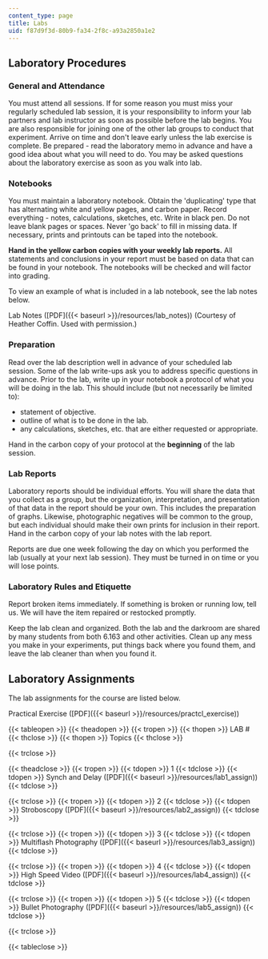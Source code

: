 ```yaml
---
content_type: page
title: Labs
uid: f87d9f3d-80b9-fa34-2f8c-a93a2850a1e2
---
```


Laboratory Procedures
---------------------

### General and Attendance

You must attend all sessions. If for some reason you must miss your regularly scheduled lab session, it is your responsibility to inform your lab partners and lab instructor as soon as possible before the lab begins. You are also responsible for joining one of the other lab groups to conduct that experiment. Arrive on time and don't leave early unless the lab exercise is complete. Be prepared - read the laboratory memo in advance and have a good idea about what you will need to do. You may be asked questions about the laboratory exercise as soon as you walk into lab.

### Notebooks

You must maintain a laboratory notebook. Obtain the 'duplicating' type that has alternating white and yellow pages, and carbon paper. Record everything - notes, calculations, sketches, etc. Write in black pen. Do not leave blank pages or spaces. Never 'go back' to fill in missing data. If necessary, prints and printouts can be taped into the notebook.

**Hand in the yellow carbon copies with your weekly lab reports.** All statements and conclusions in your report must be based on data that can be found in your notebook. The notebooks will be checked and will factor into grading.

To view an example of what is included in a lab notebook, see the lab notes below.

Lab Notes ([PDF]({{< baseurl >}}/resources/lab_notes)) (Courtesy of Heather Coffin. Used with permission.)

### Preparation

Read over the lab description well in advance of your scheduled lab session. Some of the lab write-ups ask you to address specific questions in advance. Prior to the lab, write up in your notebook a protocol of what you will be doing in the lab. This should include (but not necessarily be limited to):

*   statement of objective.
*   outline of what is to be done in the lab.
*   any calculations, sketches, etc. that are either requested or appropriate.

Hand in the carbon copy of your protocol at the **beginning** of the lab session.

### Lab Reports

Laboratory reports should be individual efforts. You will share the data that you collect as a group, but the organization, interpretation, and presentation of that data in the report should be your own. This includes the preparation of graphs. Likewise, photographic negatives will be common to the group, but each individual should make their own prints for inclusion in their report. Hand in the carbon copy of your lab notes with the lab report.

Reports are due one week following the day on which you performed the lab (usually at your next lab session). They must be turned in on time or you will lose points.

### Laboratory Rules and Etiquette

Report broken items immediately. If something is broken or running low, tell us. We will have the item repaired or restocked promptly.

Keep the lab clean and organized. Both the lab and the darkroom are shared by many students from both 6.163 and other activities. Clean up any mess you make in your experiments, put things back where you found them, and leave the lab cleaner than when you found it.

Laboratory Assignments
----------------------

The lab assignments for the course are listed below.

Practical Exercise ([PDF]({{< baseurl >}}/resources/practcl_exercise))

{{< tableopen >}}
{{< theadopen >}}
{{< tropen >}}
{{< thopen >}}
LAB #
{{< thclose >}}
{{< thopen >}}
Topics
{{< thclose >}}

{{< trclose >}}

{{< theadclose >}}
{{< tropen >}}
{{< tdopen >}}
1
{{< tdclose >}}
{{< tdopen >}}
Synch and Delay ([PDF]({{< baseurl >}}/resources/lab1_assign))
{{< tdclose >}}

{{< trclose >}}
{{< tropen >}}
{{< tdopen >}}
2
{{< tdclose >}}
{{< tdopen >}}
Stroboscopy ([PDF]({{< baseurl >}}/resources/lab2_assign))
{{< tdclose >}}

{{< trclose >}}
{{< tropen >}}
{{< tdopen >}}
3
{{< tdclose >}}
{{< tdopen >}}
Multiflash Photography ([PDF]({{< baseurl >}}/resources/lab3_assign))
{{< tdclose >}}

{{< trclose >}}
{{< tropen >}}
{{< tdopen >}}
4
{{< tdclose >}}
{{< tdopen >}}
High Speed Video ([PDF]({{< baseurl >}}/resources/lab4_assign))
{{< tdclose >}}

{{< trclose >}}
{{< tropen >}}
{{< tdopen >}}
5
{{< tdclose >}}
{{< tdopen >}}
Bullet Photography ([PDF]({{< baseurl >}}/resources/lab5_assign))
{{< tdclose >}}

{{< trclose >}}

{{< tableclose >}}